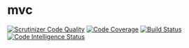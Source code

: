 # mvc
[![Scrutinizer Code Quality](https://scrutinizer-ci.com/g/mangeos/mvc/badges/quality-score.png?b=main)](https://scrutinizer-ci.com/g/mangeos/mvc/?branch=main)
[![Code Coverage](https://scrutinizer-ci.com/g/mangeos/mvc/badges/coverage.png?b=main)](https://scrutinizer-ci.com/g/mangeos/mvc/?branch=main)
[![Build Status](https://scrutinizer-ci.com/g/mangeos/mvc/badges/build.png?b=main)](https://scrutinizer-ci.com/g/mangeos/mvc/build-status/main)
[![Code Intelligence Status](https://scrutinizer-ci.com/g/mangeos/mvc/badges/code-intelligence.svg?b=main)](https://scrutinizer-ci.com/code-intelligence)

